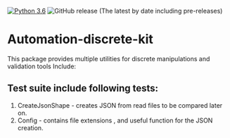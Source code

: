 [![Python 3.6](https://img.shields.io/badge/python-3.6-green.svg)](https://www.python.org/downloads/release/python-360/)
<img alt="GitHub release (The latest by date including pre-releases)" src="https://img.shields.io/github/v/release/MapColonies/automation-discrete-kit">
# Automation-discrete-kit
This package provides multiple utilities for discrete manipulations and validation tools
Include:
## Test suite include following tests:
1. CreateJsonShape - creates JSON from read files to be compared later on.
2. Config - contains file extensions , and useful function for the JSON creation.